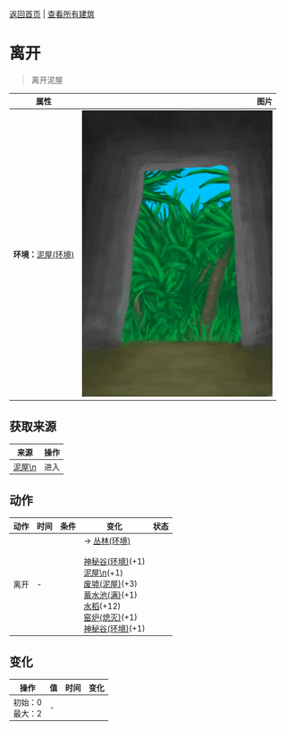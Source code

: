 [返回首页](index.md)   |  [查看所有建筑](building.md)
# 离开  
> 离开泥屋  
  
  属性  |   图片   
 ----  |  ----:   
 **环境：**[泥屋(环境)](Env_MudHutRuins.md)  |  ![](Sprite/MudHutExit.png)   
  
## 获取来源  
来源  |  操作  
----  |  ----  
[泥屋\n](MudHutEntranceRuins.md)  |  进入  
## 动作  
动作  |  时间  |  条件  |  变化  |  状态  
----  |  ----  |  ----  |  ----  |  ----  
离开  |  -  |    |  → [丛林(环境)](Env_Jungle.md)<br><br>[神秘谷(环境)](Env_SecretValley.md)(+1)<br>[泥屋\n](MudHutEntranceRuins.md)(+1)<br>[废墟(泥屋)](Debris.md)(+3)<br>[蓄水池(满)](WaterReservoirFull.md)(+1)<br>[水稻](RicePlant.md)(+12)<br>[窑炉(熄灭)](KilnExtinguished.md)(+1)<br>[神秘谷(环境)](Env_SecretValley.md)(+1)  |    
## 变化  
操作  |  值  |  时间  |  变化  
----  |  ----  |  ----  |  ----  
  |  初始：0<br>最大：2  |  -  |    

